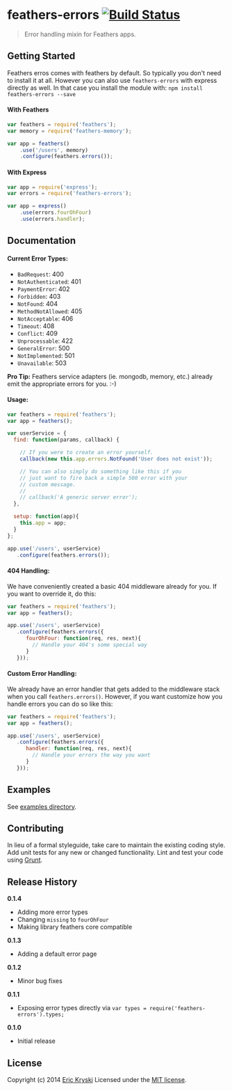 # feathers-errors [![Build Status](https://travis-ci.org/feathersjs/feathers-errors.svg?branch=master)](https://travis-ci.org/feathersjs/feathers-errors)

> Error handling mixin for Feathers apps.

## Getting Started

Feathers erros comes with feathers by default. So typically you don't need to install it at all. However you can also use `feathers-errors` with express directly as well. In that case you install the module with: `npm install feathers-errors --save`

#### With Feathers

```js
var feathers = require('feathers');
var memory = require('feathers-memory');

var app = feathers()
    .use('/users', memory)
    .configure(feathers.errors());
```

#### With Express

```js
var app = require('express');
var errors = require('feathers-errors');

var app = express()
    .use(errors.fourOhFour)
    .use(errors.handler);
```

## Documentation

#### Current Error Types:

* `BadRequest`: 400
* `NotAuthenticated`: 401
* `PaymentError`: 402
* `Forbidden`: 403
* `NotFound`: 404
* `MethodNotAllowed`: 405
* `NotAcceptable`: 406
* `Timeout`: 408
* `Conflict`: 409
* `Unprocessable`: 422
* `GeneralError`: 500
* `NotImplemented`: 501
* `Unavailable`: 503

**Pro Tip:** Feathers service adapters (ie. mongodb, memory, etc.) already emit the appropriate errors for you. :-)

#### Usage:

```js
var feathers = require('feathers');
var app = feathers();

var userService = {
  find: function(params, callback) {

    // If you were to create an error yourself.
    callback(new this.app.errors.NotFound('User does not exist'));

    // You can also simply do something like this if you
    // just want to fire back a simple 500 error with your
    // custom message.
    // 
    // callback('A generic server error');
  },

  setup: function(app){
    this.app = app;
  }
};

app.use('/users', userService)
   .configure(feathers.errors());
```

#### 404 Handling:

We have conveniently created a basic 404 middleware already for you. If you want to override it, do this:

```js
var feathers = require('feathers');
var app = feathers();

app.use('/users', userService)
   .configure(feathers.errors({
      fourOhFour: function(req, res, next){
        // Handle your 404's some special way
      }
   }));
```

#### Custom Error Handling:

We already have an error handler that gets added to the middleware stack when you call `feathers.errors()`. However, if you want customize how you handle errors you can do so like this:

```js
var feathers = require('feathers');
var app = feathers();

app.use('/users', userService)
   .configure(feathers.errors({
      handler: function(req, res, next){
        // Handle your errors the way you want
      }
   }));
```

## Examples
See [examples directory](https://github.com/feathersjs/feathers-errors/tree/master/examples).

## Contributing
In lieu of a formal styleguide, take care to maintain the existing coding style. Add unit tests for any new or changed functionality. Lint and test your code using [Grunt](http://gruntjs.com/).

## Release History
__0.1.4__

- Adding more error types
- Changing `missing` to `fourOhFour`
- Making library feathers core compatible

__0.1.3__

- Adding a default error page

__0.1.2__

- Minor bug fixes

__0.1.1__

- Exposing error types directly via `var types = require('feathers-errors').types;`

__0.1.0__

- Initial release

## License
Copyright (c) 2014 [Eric Kryski](https://github.com/ekryski)
Licensed under the [MIT license](https://github.com/feathersjs/feathers-errors/blob/master/LICENSE-MIT).
